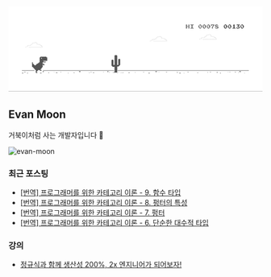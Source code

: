 ![dino.gif](./dino.gif)

## Evan Moon

거북이처럼 사는 개발자입니다 🐢

<img src="https://komarev.com/ghpvc/?username=evan-moon&label=Profile%20views&color=0e75b6&style=flat" alt="evan-moon" />

### 최근 포스팅

<!-- BLOG-POST-LIST:START -->
- [[번역] 프로그래머를 위한 카테고리 이론 - 9. 함수 타입](https://evan-moon.github.io/2024/04/18/category-theory-for-programmers-9-function-types/)
- [[번역] 프로그래머를 위한 카테고리 이론 - 8. 펑터의 특성](https://evan-moon.github.io/2024/04/02/category-theory-for-programmers-8-functoriality/)
- [[번역] 프로그래머를 위한 카테고리 이론 - 7. 펑터](https://evan-moon.github.io/2024/03/15/category-theory-for-programmers-7-functors/)
- [[번역] 프로그래머를 위한 카테고리 이론 - 6. 단순한 대수적 타입](https://evan-moon.github.io/2024/03/05/category-theory-for-programmers-6-simple-algebraic-data-types/)
<!-- BLOG-POST-LIST:END -->

### 강의
- [정규식과 함께 생산성 200%, 2x 엔지니어가 되어보자!](https://www.inflearn.com/course/실무-정규식?inst=2abd2192)
